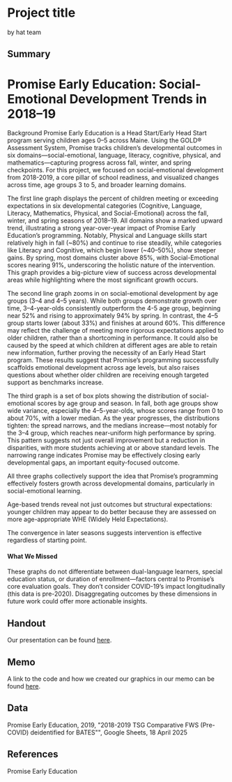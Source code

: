 Project title
================
by hat team

## Summary

# Promise Early Education: Social-Emotional Development Trends in 2018–19

Background
Promise Early Education is a Head Start/Early Head Start program serving children ages 0–5 across Maine. Using the GOLD® Assessment System, Promise tracks children’s developmental outcomes in six domains—social-emotional, language, literacy, cognitive, physical, and mathematics—capturing progress across fall, winter, and spring checkpoints. For this project, we focused on social-emotional development from 2018-2019, a core pillar of school readiness, and visualized changes across time, age groups 3 to 5, and broader learning domains.

The first line graph displays the percent of children meeting or exceeding expectations in six developmental categories (Cognitive, Language, Literacy, Mathematics, Physical, and Social-Emotional) across the fall, winter, and spring seasons of 2018–19. All domains show a marked upward trend, illustrating a strong year-over-year impact of Promise Early Education’s programming. Notably, Physical and Language skills start relatively high in fall (~80%) and continue to rise steadily, while categories like Literacy and Cognitive, which begin lower (~40–50%), show steeper gains. By spring, most domains cluster above 85%, with Social-Emotional scores nearing 91%, underscoring the holistic nature of the intervention. This graph provides a big-picture view of success across developmental areas while highlighting where the most significant growth occurs.

The second line graph zooms in on social-emotional development by age groups (3–4 and 4–5 years). While both groups demonstrate growth over time, 3–4-year-olds consistently outperform the 4-5 age group, beginning near 52% and rising to approximately 94% by spring. In contrast, the 4–5 group starts lower (about 33%) and finishes at around 60%. This difference may reflect the challenge of meeting more rigorous expectations applied to older children, rather than a shortcoming in performance. It could also be caused by the speed at which children at different ages are able to retain new information, further proving the necessity of an Early Head Start program. These results suggest that Promise’s programming successfully scaffolds emotional development across age levels, but also raises questions about whether older children are receiving enough targeted support as benchmarks increase.

The third graph is a set of box plots showing the distribution of social-emotional scores by age group and season. In fall, both age groups show wide variance, especially the 4–5-year-olds, whose scores range from 0 to about 70%, with a lower median. As the year progresses, the distributions tighten: the spread narrows, and the medians increase—most notably for the 3–4 group, which reaches near-uniform high performance by spring. This pattern suggests not just overall improvement but a reduction in disparities, with more students achieving at or above standard levels. The narrowing range indicates Promise may be effectively closing early developmental gaps, an important equity-focused outcome.

All three graphs collectively support the idea that Promise’s programming effectively fosters growth across developmental domains, particularly in social-emotional learning.

Age-based trends reveal not just outcomes but structural expectations: younger children may appear to do better because they are assessed on more age-appropriate WHE (Widely Held Expectations).

The convergence in later seasons suggests intervention is effective regardless of starting point.

#### What We Missed 
These graphs do not differentiate between dual-language learners, special education status, or duration of enrollment—factors central to Promise’s core evaluation goals.
They don’t consider COVID-19’s impact longitudinally (this data is pre-2020).
Disaggregating outcomes by these dimensions in future work could offer more actionable insights.



## Handout

Our presentation can be found [here](https://github.com/ES-1085/f2024-ds1-project-hat-team/raw/main/HATteam_handout.pdf).

## Memo

A link to the code and how we created our graphics in our memo can be found [here](memo/memo.html).

## Data

Promise Early Education, 2019, "2018-2019 TSG Comparative FWS  (Pre-COVID) deidentified for BATES"", Google Sheets, 18 April 2025

## References

Promise Early Education
